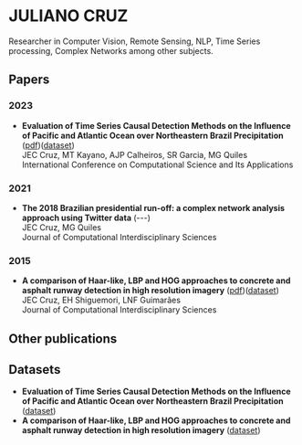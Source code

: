 # JULIANO CRUZ
Researcher in Computer Vision, Remote Sensing, NLP, Time Series processing, Complex Networks among other subjects. 

## Papers
<!-- Google Scholar Crawler info https://scholar.google.com/intl/en/scholar/inclusion.html -->

### 2023
- **Evaluation of Time Series Causal Detection Methods on the Influence of Pacific and Atlantic Ocean over Northeastern Brazil Precipitation** ([pdf](https://github.com/jkreuz/publications/blob/main/papers/JCruz2023_ICCSA.pdf?raw=true))([dataset]())  
  JEC Cruz, MT Kayano, AJP Calheiros, SR Garcia, MG Quiles  
  International Conference on Computational Science and Its Applications

### 2021
  - **The 2018 Brazilian presidential run-off: a complex network analysis approach using Twitter data** (---)  
  JEC Cruz, MG Quiles  
  Journal of Computational Interdisciplinary Sciences

### 2015 
  - **A comparison of Haar-like, LBP and HOG approaches to concrete and asphalt runway detection in high resolution imagery** ([pdf](https://epacis.net/jcis/PDF_JCIS/JCIS11-art.0101.pdf))([dataset]())  
  JEC Cruz, EH Shiguemori, LNF Guimarães  
  Journal of Computational Interdisciplinary Sciences

## Other publications

## Datasets

- **Evaluation of Time Series Causal Detection Methods on the Influence of Pacific and Atlantic Ocean over Northeastern Brazil Precipitation** ([dataset]())  
- **A comparison of Haar-like, LBP and HOG approaches to concrete and asphalt runway detection in high resolution imagery** ([dataset]())  
